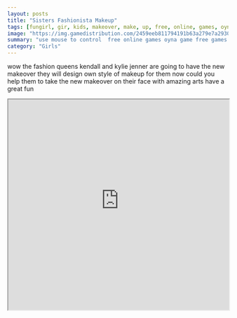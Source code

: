 ```yaml
---
layout: posts
title: "Sisters Fashionista Makeup"
tags: [fungirl, gir, kids, makeover, make, up, free, online, games, oyna, game, free, games, play, play, games]
image: "https://img.gamedistribution.com/2459eeb811794191b63a279e7a293006-512x384.jpeg"
summary: "use mouse to control  free online games oyna game free games play play games"
category: "Girls"
---
```


wow the fashion queens kendall and kylie jenner are going to have the new makeover they will design own style of makeup for them now could you help them to take the new makeover on their face with amazing arts have a great fun

<iframe width="100%" height="480px;" src="https://html5.gamedistribution.com/2459eeb811794191b63a279e7a293006/"></iframe>